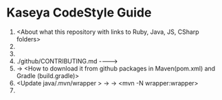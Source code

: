 # Kaseya CodeStyle Guide

1. <About what this repository with links to Ruby, Java, JS, CSharp folders>
2. <Github actions and Github packages>
3. <Ho to download Github package>
4. ./github/CONTRIBUTING.md ----> <Pull requests must be merged only from Kaseya developers>
5. <Add README.md for Java folder> -> <How to download it from github packages in Maven(pom.xml) and Gradle (build.gradle)>   
6. <Update java/.mvn/wrapper > -> <maven local> -> <mvn -N wrapper:wrapper>
7. <Fixed Ruby actions>
